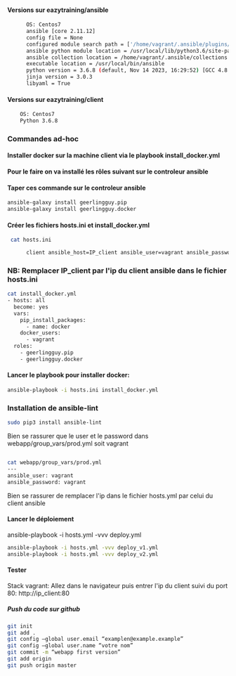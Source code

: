 #### Versions sur eazytraining/ansible
```bash
      OS: Centos7
      ansible [core 2.11.12]
      config file = None
      configured module search path = ['/home/vagrant/.ansible/plugins/modules', '/usr/share/ansible/plugins/modules']
      ansible python module location = /usr/local/lib/python3.6/site-packages/ansible
      ansible collection location = /home/vagrant/.ansible/collections:/usr/share/ansible/collections
      executable location = /usr/local/bin/ansible
      python version = 3.6.8 (default, Nov 14 2023, 16:29:52) [GCC 4.8.5 20150623 (Red Hat 4.8.5-44)]
      jinja version = 3.0.3
      libyaml = True
```
  
#### Versions sur eazytraining/client
```bash
    OS: Centos7
    Python 3.6.8
```

### Commandes ad-hoc

####  Installer docker sur la machine client via le playbook install_docker.yml

#### Pour le faire on va installé les rôles suivant sur le controleur ansible

#### Taper ces commande sur le controleur ansible

```bash
ansible-galaxy install geerlingguy.pip
ansible-galaxy install geerlingguy.docker
```

#### Créer les fichiers hosts.ini et install_docker.yml

```bash
 cat hosts.ini

      client ansible_host=IP_client ansible_user=vagrant ansible_password=vagrant ansible_ssh_common_args='-o StrictHostKeyChecking=no' ansible_python_interpreter=/usr/bin/python3
```
### NB: Remplacer IP_client par l'ip du client ansible dans le fichier hosts.ini

```bash
cat install_docker.yml
- hosts: all
  become: yes
  vars:
    pip_install_packages:
      - name: docker
    docker_users:
      - vagrant
  roles:
    - geerlingguy.pip
    - geerlingguy.docker

```

#### Lancer le playbook pour installer docker: 
```bash
ansible-playbook -i hosts.ini install_docker.yml
```

### Installation de ansible-lint
```bash
sudo pip3 install ansible-lint
```

Bien se rassurer que le user et le password dans webapp/group_vars/prod.yml soit vagrant

```bash

cat webapp/group_vars/prod.yml
---
ansible_user: vagrant
ansible_password: vagrant
```
Bien se rassurer de remplacer l'ip dans le fichier hosts.yml par celui du client ansible

#### Lancer le déploiement 

ansible-playbook -i hosts.yml -vvv deploy.yml

```bash
ansible-playbook -i hosts.yml -vvv deploy_v1.yml
ansible-playbook -i hosts.yml -vvv deploy_v2.yml
```

#### Tester

Stack vagrant: Allez dans le navigateur puis entrer l'ip du client suivi du port 80: http://ip_client:80

#####  Push du code sur github
```bash
git init
git add .
git config –global user.email “examplen@example.example”
git config –global user.name “votre nom”
git commit -m “webapp first version”
git add origin
git push origin master
```
